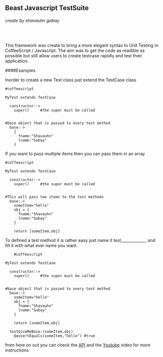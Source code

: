 Beast Javascript TestSuite
--------------------------

###### create by shavauhn gabay

<br>

This framework was create to bring a more elegant syntax to Unit Testing in CoffeeScript / Javascript. The aim was to get the code as readible as possible but still allow users to create testcase rapidly and test their application.


####Examples

Inorder to create a new Test class just extend the TestCase class

    #coffeescript

    MyTest extends TestCase

      constructor:->
        super()     #the super must be called


    #base object that is passed to every test method
      base:->
        {
          fname:"Shavauhn"
          lname:"Gabay"
        }


If you want to pass multiple items then you can pass them in an array


    #coffeescript

    MyTest extends TestCase

      constructor:->
        super()     #the super must be called


    #This will pass two items to the test methods
      base:->
        someItem="hello"
        obj = {
          fname:"Shavauhn"
          lname:"Gabay"
        }

        return [someItem,obj]




To defined a test method it is rather easy just name it test_____________ and fill it with what ever name you want.


        #coffeescript

    MyTest extends TestCase

      constructor:->
        super()     #the super must be called


    #base object that is passed to every test method
      base:->
        someItem="hello"
        obj = {
          fname:"Shavauhn"
          lname:"Gabay"
        }

        return [someItem,obj]

      testGiveMeBase:(someItem,obj)
        @assertEquals(someItem,"hello") #true

from here on out you can check the [API](http://beastjavascript.github.io/TestSuite/doc/) and the [Youtube](http://youtu.be/npgqeC_FyXM) video for more instructions
